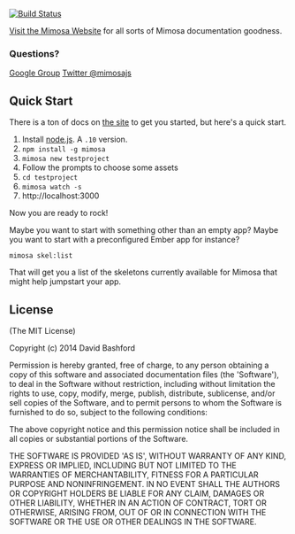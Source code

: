 [![Build Status](https://travis-ci.org/dbashford/mimosa.png?branch=master)](https://travis-ci.org/dbashford/mimosa)

[Visit the Mimosa Website](http://www.mimosa.io) for all sorts of Mimosa documentation goodness.

### Questions?

[Google Group](https://groups.google.com/forum/#!forum/mimosajs)
[Twitter @mimosajs](https://twitter.com/mimosajs/)

## Quick Start

There is a ton of docs on [the site](http://www.mimosa.io) to get you started, but here's a quick start.

1) Install [node.js](http://nodejs.org/).  A `.10` version.
2) `npm install -g mimosa`
3) `mimosa new testproject`
4) Follow the prompts to choose some assets
5) `cd testproject`
6) `mimosa watch -s`
7) http://localhost:3000

Now you are ready to rock!

Maybe you want to start with something other than an empty app?  Maybe you want to start with a preconfigured Ember app for instance?

`mimosa skel:list`

That will get you a list of the skeletons currently available for Mimosa that might help jumpstart your app.

## License

(The MIT License)

Copyright (c) 2014 David Bashford

Permission is hereby granted, free of charge, to any person obtaining
a copy of this software and associated documentation files (the
'Software'), to deal in the Software without restriction, including
without limitation the rights to use, copy, modify, merge, publish,
distribute, sublicense, and/or sell copies of the Software, and to
permit persons to whom the Software is furnished to do so, subject to
the following conditions:

The above copyright notice and this permission notice shall be
included in all copies or substantial portions of the Software.

THE SOFTWARE IS PROVIDED 'AS IS', WITHOUT WARRANTY OF ANY KIND,
EXPRESS OR IMPLIED, INCLUDING BUT NOT LIMITED TO THE WARRANTIES OF
MERCHANTABILITY, FITNESS FOR A PARTICULAR PURPOSE AND NONINFRINGEMENT.
IN NO EVENT SHALL THE AUTHORS OR COPYRIGHT HOLDERS BE LIABLE FOR ANY
CLAIM, DAMAGES OR OTHER LIABILITY, WHETHER IN AN ACTION OF CONTRACT,
TORT OR OTHERWISE, ARISING FROM, OUT OF OR IN CONNECTION WITH THE
SOFTWARE OR THE USE OR OTHER DEALINGS IN THE SOFTWARE.
